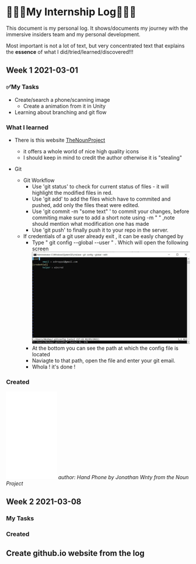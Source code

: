 # 🚀🚀🚀My Internship Log🚀🚀🚀

This document is my personal log. It shows/documents my journey with the immersive insiders team and my personal development.

Most important is not a lot of text, but very concentrated text that explains the **essence** of what I did/tried/learned/discovered!!!

## Week 1 2021-03-01

### ✅My Tasks
- Create/search a phone/scanning image
    - Create a animation from it in Unity
- Learning about branching and git flow
    

### What I learned
- There is this website [TheNounProject](https://thenounproject.com/)
    - it offers a whole world of nice high quality icons
    - I should keep in mind to credit the author otherwise it is "stealing"

- Git
    - Git Workflow
        -  Use 'git status' to check for current status of files - it will highlight the modified files in red.
        - Use 'git add' to add the files which have to commited and pushed, add only the files theat were edited.
        - Use 'git commit -m "some text" ' to commit your changes, before commiting make sure to add a short note using -m " " ,note should mention what modification one has made
        - Use 'git push' to finally push it to your repo in the server.
    - If credentials of a git user already exit , it can be easly changed by 
        - Type  " git config --global --user " . Which will open the following screen
        ![](img/Git_Config_snipping.JPG) 
        - At the bottom you can see the path at which the config file is located 
        - Naviagte to that path, open the file and enter your git email.
        - Whola ! it's done !


### Created

![](img/HandPhone.png)
*author: Hand Phone by Jonathan Wnty from the Noun Project*


## Week 2 2021-03-08

### My Tasks

### Created

## Create github.io website from the log


